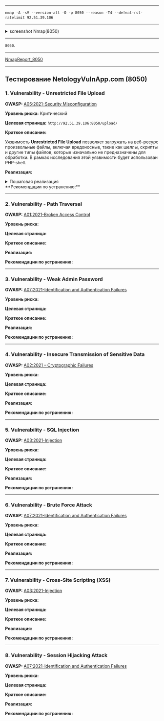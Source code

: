 ___

```
nmap -A -sV --version-all -O -p 8050 --reason -T4 --defeat-rst-ratelimit 92.51.39.106
```

___

<details>
<summary>screenshot Nmap(8050)</summary>
  
![](screenshots/SCANNING/nmap/nmap_8050.png)

</details>

___

`8050`.

___

[NmapReport_8050](reports/nmap/nmap_report.txt)

___



## Тестирование NetologyVulnApp.com (8050)

### 1. Vulnerability - Unrestricted File Upload

**OWASP:** [A05:2021-Security Misconfiguration](https://owasp.org/Top10/A05_2021-Security_Misconfiguration/)

**Уровень риска:** Критический

**Целевая страница:** `http://92.51.39.106:8050/upload/`

**Краткое описание:**

Уязвимость **Unrestricted File Upload** позволяет загружать на веб-ресурс произвольные файлы, включая вредоносные, такие как шеллы, скрипты и другие типы файлов, которые изначально не предназначены для обработки. В рамках исследования этой уязвимости будет использован PHP-shell.

**Реализация:**

<details>
<summary>Пошаговая реализация</summary>

- **Step 1. Загрузка файла**
    
Переходим на страницу загрузки файла и заполняем все обязательные поля формы. Название и описание файла не имеют значения. В окне выбора файла выбираем заранее подготовленный PHP-шелл.

В моем случае это open-source PHP shell - [wso-webshell](https://github.com/mIcHyAmRaNe/wso-webshell)

![](screenshots/OSINT/Censys/censys1.png)

- **Step 2. Возможность доступа**

Ранее на этапе сканирования веб-приложений, инструментом `FFUF`, была обнаружена уязвимая директория `/upload`, в которой и располагается наш ранее установленный shell.

![](screenshots/SCANNING/nmap/nmap_8050.png)
    
- **Step 3. Запуск PHP-shell**

Открываем файл `wsoshell.php`

![](screenshots/SCANNING/nmap/nmap_8050.png)
    
- **Step 4. Авторизация**

Вводим стандартный пароль `ghost287` и попадаем в графический интерфейс shell, в котором в дальнейшем и будем выполнять наши действия.
    
![](screenshots/SCANNING/nmap/nmap_8050.png)
    
- **Step 5. Доступ к "чувствительным данным"**
    
Имея хоть и ограниченный, но довольно высокий уровень доступа, пробуем просмотреть файл `/etc/passwd`
    
![](screenshots/SCANNING/nmap/nmap_8050.png)
    
Доступ к файлу получен, **значит уязвимость подтверждена**

(wso-webshell имеет гораздо больший функционал и возможности для дальнейшей эскалации, но в рамках выполнения дипломной работы, дальнейшая эскалация и нарушение работы приложения будут излишней.)
</details>
**Рекомендации по устранению:**

___

### 2. Vulnerability - Path Traversal

**OWASP:** [A01:2021-Broken Access Control](https://owasp.org/Top10/A01_2021-Broken_Access_Control/)

**Уровень риска:**

**Целевая страница:**

**Краткое описание:**

**Реализация:**

**Рекомендации по устранению:**

___

### 3. Vulnerability - Weak Admin Password

**OWASP:** [A07:2021-Identification and Authentication Failures](https://owasp.org/Top10/A07_2021-Identification_and_Authentication_Failures/)

**Уровень риска:**

**Целевая страница:**

**Краткое описание:**

**Реализация:**

**Рекомендации по устранению:**

___

### 4. Vulnerability - Insecure Transmission of Sensitive Data

**OWASP:** [A02:2021 – Cryptographic Failures](https://owasp.org/Top10/A02_2021-Cryptographic_Failures/)

**Уровень риска:**

**Целевая страница:**

**Краткое описание:**

**Реализация:**

**Рекомендации по устранению:**

___

### 5. Vulnerability - SQL Injection

**OWASP:** [A03:2021-Injection](https://owasp.org/Top10/A03_2021-Injection/)

**Уровень риска:**

**Целевая страница:**

**Краткое описание:**

**Реализация:**

**Рекомендации по устранению:**

___

### 6. Vulnerability - Brute Force Attack 

**OWASP:** [A07:2021-Identification and Authentication Failures](https://owasp.org/Top10/A07_2021-Identification_and_Authentication_Failures/)

**Уровень риска:**

**Целевая страница:**

**Краткое описание:**

**Реализация:**

**Рекомендации по устранению:**

___

### 7. Vulnerability - Cross-Site Scripting (XSS)

**OWASP:** [A03:2021-Injection](https://owasp.org/Top10/A03_2021-Injection/)

**Уровень риска:**

**Целевая страница:**

**Краткое описание:**

**Реализация:**

**Рекомендации по устранению:**

___

### 8. Vulnerability - Session Hijacking Attack 

**OWASP:** [A07:2021-Identification and Authentication Failures](https://owasp.org/Top10/A07_2021-Identification_and_Authentication_Failures/)

**Уровень риска:**

**Целевая страница:**

**Краткое описание:**

**Реализация:**

**Рекомендации по устранению:**

